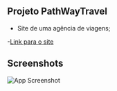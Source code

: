 ## Projeto PathWayTravel

 - Site de uma agência de viagens;
 
 -[Link para o site](https://pathwaytravelsite.web.app/)

 ## Screenshots

![App Screenshot](build/images/screencapture-127-0-0-1-5500-index-html-2023-03-13-04_34_03.png)
